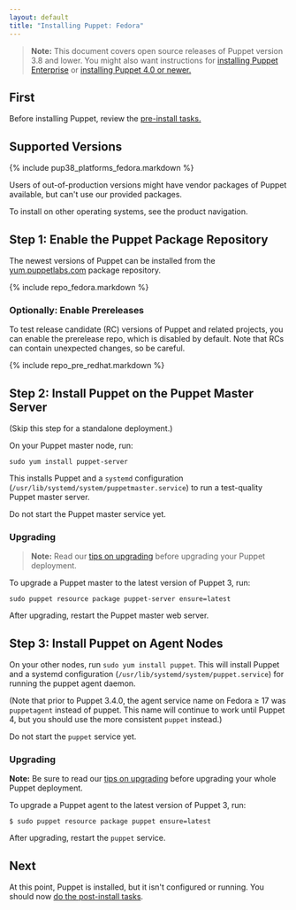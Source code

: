 ```yaml
---
layout: default
title: "Installing Puppet: Fedora"
---
```


[peinstall]: /pe/latest/install_basic.html
[install-latest]: /puppet/latest/reference/install_pre.html
[puppet enterprise]: /pe/latest/

> **Note:** This document covers open source releases of Puppet version 3.8 and lower. You might also want instructions for [installing Puppet Enterprise][peinstall] or [installing Puppet 4.0 or newer.][install-latest]

First
-----

Before installing Puppet, review the [pre-install tasks.](./pre_install.html)

Supported Versions
-----

{% include pup38_platforms_fedora.markdown %}

Users of out-of-production versions might have vendor packages of Puppet available, but can't use our provided packages.

To install on other operating systems, see the product navigation.

Step 1: Enable the Puppet Package Repository
-----

The newest versions of Puppet can be installed from the [yum.puppetlabs.com](https://yum.puppetlabs.com) package repository.

{% include repo_fedora.markdown %}

### Optionally: Enable Prereleases

To test release candidate (RC) versions of Puppet and related projects, you can enable the prerelease repo, which is disabled by default. Note that RCs can contain unexpected changes, so be careful.

{% include repo_pre_redhat.markdown %}

Step 2: Install Puppet on the Puppet Master Server
-----

(Skip this step for a standalone deployment.)

On your Puppet master node, run:

    sudo yum install puppet-server

This installs Puppet and a `systemd` configuration (`/usr/lib/systemd/system/puppetmaster.service`) to run a test-quality Puppet master server.

Do not start the Puppet master service yet.

### Upgrading

> **Note:** Read our [tips on upgrading](./upgrading.html) before upgrading your Puppet deployment.

To upgrade a Puppet master to the latest version of Puppet 3, run:

    sudo puppet resource package puppet-server ensure=latest

After upgrading, restart the Puppet master web server.

Step 3: Install Puppet on Agent Nodes
-----

On your other nodes, run `sudo yum install puppet`. This will install Puppet and a systemd configuration (`/usr/lib/systemd/system/puppet.service`) for running the puppet agent daemon.

(Note that prior to Puppet 3.4.0, the agent service name on Fedora ≥ 17 was `puppetagent` instead of puppet. This name will continue to work until Puppet 4, but you should use the more consistent `puppet` instead.)

Do not start the `puppet` service yet.

### Upgrading

**Note:** Be sure to read our [tips on upgrading](./upgrading.html) before upgrading your whole Puppet deployment.

To upgrade a Puppet agent to the latest version of Puppet 3, run:

    $ sudo puppet resource package puppet ensure=latest

After upgrading, restart the `puppet` service.

Next
----

At this point, Puppet is installed, but it isn't configured or running. You should now [do the post-install tasks](./post_install.html).
